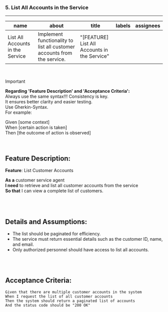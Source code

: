 ### **5. List All Accounts in the Service**

---

| name                        | about                                                                                           | title                                       | labels   | assignees |
|-----------------------------|-------------------------------------------------------------------------------------------------|---------------------------------------------|----------|-----------|
| List All Accounts in the Service | Implement functionality to list all customer accounts from the service.                        | "[FEATURE] List All Accounts in the Service" |          |           |

<br>

> [!IMPORTANT]  
> **Regarding 'Feature Description' and 'Acceptance Criteria':**  
> Always use the same syntax!!! Consistency is key.  
> It ensures better clarity and easier testing.  
> Use Gherkin-Syntax.  
> For example:  
> 
> Given [some context]  
> When [certain action is taken]  
> Then [the outcome of action is observed]  

<br>

## **Feature Description:**

**Feature**: List Customer Accounts

**As a** customer service agent  
**I need** to retrieve and list all customer accounts from the service  
**So that** I can view a complete list of customers.

<br><br>

## **Details and Assumptions:**

- The list should be paginated for efficiency.  
- The service must return essential details such as the customer ID, name, and email.  
- Only authorized personnel should have access to list all accounts.

<br><br>

## **Acceptance Criteria:**

```gherkin
Given that there are multiple customer accounts in the system  
When I request the list of all customer accounts  
Then the system should return a paginated list of accounts  
And the status code should be "200 OK"
```
